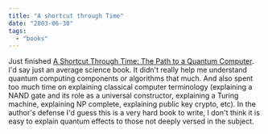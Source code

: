 ```yaml
---
title: "A shortcut through Time"
date: "2003-06-30"
tags: 
  - "books"
---
```


Just finished [A Shortcut Through Time: The Path to a Quantum Computer](http://www.amazon.com/exec/obidos/ASIN/0375411933/qid=1057003748/sr=2-1/ref=sr_2_1/103-1448938-0711023 "Amazon.com: Books: A Shortcut Through Time: The Path to a Quantum Computer"). I'd say just an average science book. It didn't really help me understand quantum computing components or algorithms that much. And also spent too much time on explaining classical computer terminology (explaining a NAND gate and its role as a universal constructor, explaining a Turing machine, explaining NP complete, explaining public key crypto, etc). In the author's defense I'd guess this is a very hard book to write, I don't think it is easy to explain quantum effects to those not deeply versed in the subject.
